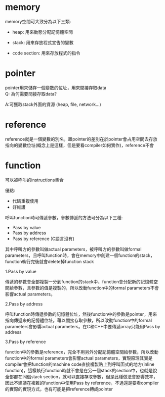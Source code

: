# memory
memory空間可大致分為以下三類:

- heap: 用來動態分配記憶體空間

- stack: 用來存放程式宣告的變數

- code section: 用來存放程式的指令


# pointer
pointer用來儲存一個變數的位址，用來間接存取data<br/>
Q: 為何需要間接存取data?

A:可獲取stack外面的資源 (heap, file, network...) 

# reference
reference就是一個變數的別名，跟pointer的差別在於pointer會占用空間去存放指向的變數位址(概念上是這樣，但是要看compiler如何實作)，reference不會

# function 
可以被呼叫的instructions集合

優點:
- 代碼重複使用
- 好維護

呼叫function時可傳遞參數，參數傳遞的方法可分為以下三種:
- Pass by value
- Pass by address
- Pass by reference (C語言沒有)

其中呼叫方的參數叫做actual parameters，被呼叫方的參數叫做formal parameters，且呼叫function時，會在memory中創建一個function的stack，function執行完後就會delete掉function stack

1.Pass by value

傳遞的參數會全部複製一分到function的stack中，function會分配新的記憶體空間給參數，且參數的值是複製的，所以改動function中的formal parameters不會影響actual parameters。

2.Pass by address

呼叫function時傳遞參數的記憶體位址，然後function中的參數是pointer，用來指向傳遞來的記憶體位址，藉以間接存取參數，所以改動function中的formal parameters會影響actual parameters。在C和C++中要傳遞array只能用Pass by address

3.Pass by reference

function中的參數是reference，完全不用另外分配記憶體空間給參數，所以改動function中的formal parameters會影響actual parameters，實現原理其實是compiler會把function的machine code直接複製貼上到呼叫函式的地方(inline function)，這樣執行function時就不會是在另一個stack的section中，也就是說全部都在同個stack section，就可以直接存取參數，但是此種做法會影響效率，因此不建議在複雜的function中使用Pass by reference，不過還是要看compiler的實際的實現方式，也有可能是把reference轉成pointer